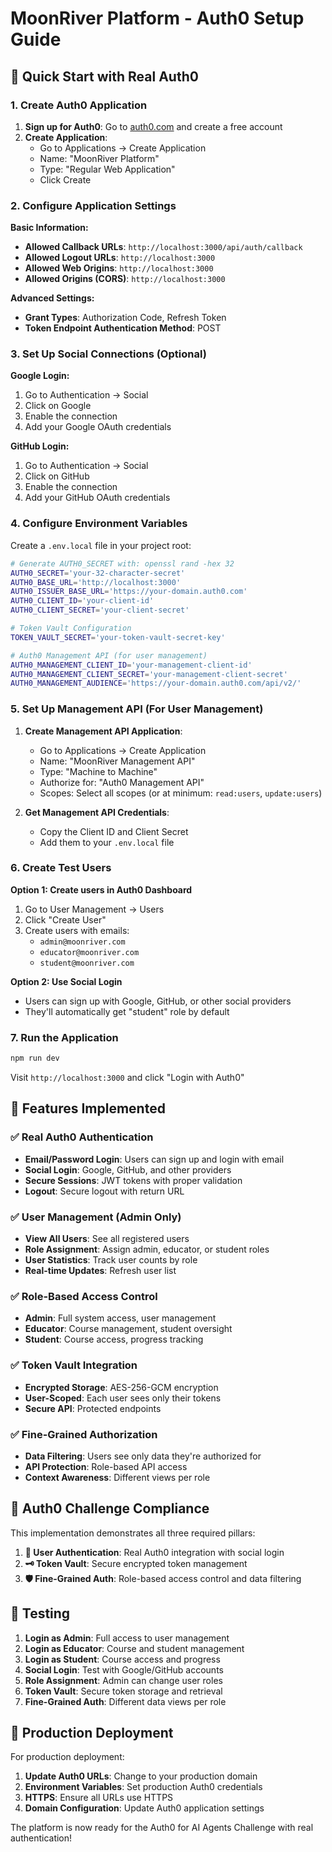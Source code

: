 # MoonRiver Platform - Auth0 Setup Guide

## 🚀 Quick Start with Real Auth0

### 1. Create Auth0 Application

1. **Sign up for Auth0**: Go to [auth0.com](https://auth0.com) and create a free account
2. **Create Application**: 
   - Go to Applications → Create Application
   - Name: "MoonRiver Platform"
   - Type: "Regular Web Application"
   - Click Create

### 2. Configure Application Settings

**Basic Information:**
- **Allowed Callback URLs**: `http://localhost:3000/api/auth/callback`
- **Allowed Logout URLs**: `http://localhost:3000`
- **Allowed Web Origins**: `http://localhost:3000`
- **Allowed Origins (CORS)**: `http://localhost:3000`

**Advanced Settings:**
- **Grant Types**: Authorization Code, Refresh Token
- **Token Endpoint Authentication Method**: POST

### 3. Set Up Social Connections (Optional)

**Google Login:**
1. Go to Authentication → Social
2. Click on Google
3. Enable the connection
4. Add your Google OAuth credentials

**GitHub Login:**
1. Go to Authentication → Social  
2. Click on GitHub
3. Enable the connection
4. Add your GitHub OAuth credentials

### 4. Configure Environment Variables

Create a `.env.local` file in your project root:

```bash
# Generate AUTH0_SECRET with: openssl rand -hex 32
AUTH0_SECRET='your-32-character-secret'
AUTH0_BASE_URL='http://localhost:3000'
AUTH0_ISSUER_BASE_URL='https://your-domain.auth0.com'
AUTH0_CLIENT_ID='your-client-id'
AUTH0_CLIENT_SECRET='your-client-secret'

# Token Vault Configuration
TOKEN_VAULT_SECRET='your-token-vault-secret-key'

# Auth0 Management API (for user management)
AUTH0_MANAGEMENT_CLIENT_ID='your-management-client-id'
AUTH0_MANAGEMENT_CLIENT_SECRET='your-management-client-secret'
AUTH0_MANAGEMENT_AUDIENCE='https://your-domain.auth0.com/api/v2/'
```

### 5. Set Up Management API (For User Management)

1. **Create Management API Application**:
   - Go to Applications → Create Application
   - Name: "MoonRiver Management API"
   - Type: "Machine to Machine"
   - Authorize for: "Auth0 Management API"
   - Scopes: Select all scopes (or at minimum: `read:users`, `update:users`)

2. **Get Management API Credentials**:
   - Copy the Client ID and Client Secret
   - Add them to your `.env.local` file

### 6. Create Test Users

**Option 1: Create users in Auth0 Dashboard**
1. Go to User Management → Users
2. Click "Create User"
3. Create users with emails:
   - `admin@moonriver.com`
   - `educator@moonriver.com` 
   - `student@moonriver.com`

**Option 2: Use Social Login**
- Users can sign up with Google, GitHub, or other social providers
- They'll automatically get "student" role by default

### 7. Run the Application

```bash
npm run dev
```

Visit `http://localhost:3000` and click "Login with Auth0"

## 🔧 Features Implemented

### ✅ Real Auth0 Authentication
- **Email/Password Login**: Users can sign up and login with email
- **Social Login**: Google, GitHub, and other providers
- **Secure Sessions**: JWT tokens with proper validation
- **Logout**: Secure logout with return URL

### ✅ User Management (Admin Only)
- **View All Users**: See all registered users
- **Role Assignment**: Assign admin, educator, or student roles
- **User Statistics**: Track user counts by role
- **Real-time Updates**: Refresh user list

### ✅ Role-Based Access Control
- **Admin**: Full system access, user management
- **Educator**: Course management, student oversight
- **Student**: Course access, progress tracking

### ✅ Token Vault Integration
- **Encrypted Storage**: AES-256-GCM encryption
- **User-Scoped**: Each user sees only their tokens
- **Secure API**: Protected endpoints

### ✅ Fine-Grained Authorization
- **Data Filtering**: Users see only data they're authorized for
- **API Protection**: Role-based API access
- **Context Awareness**: Different views per role

## 🎯 Auth0 Challenge Compliance

This implementation demonstrates all three required pillars:

1. **🔐 User Authentication**: Real Auth0 integration with social login
2. **🗝️ Token Vault**: Secure encrypted token management
3. **🛡️ Fine-Grained Auth**: Role-based access control and data filtering

## 🧪 Testing

1. **Login as Admin**: Full access to user management
2. **Login as Educator**: Course and student management
3. **Login as Student**: Course access and progress
4. **Social Login**: Test with Google/GitHub accounts
5. **Role Assignment**: Admin can change user roles
6. **Token Vault**: Secure token storage and retrieval
7. **Fine-Grained Auth**: Different data views per role

## 🚀 Production Deployment

For production deployment:

1. **Update Auth0 URLs**: Change to your production domain
2. **Environment Variables**: Set production Auth0 credentials
3. **HTTPS**: Ensure all URLs use HTTPS
4. **Domain Configuration**: Update Auth0 application settings

The platform is now ready for the Auth0 for AI Agents Challenge with real authentication!
